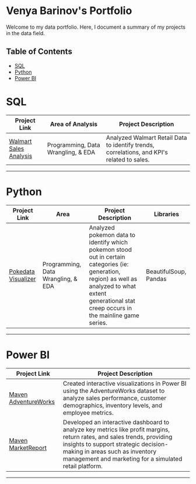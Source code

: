 # Venya Barinov's Portfolio

Welcome to my data portfolio. Here, I document a summary of my projects in the data field.

## Table of Contents
- [SQL](#sql)
- [Python](#python)
- [Power BI](#powerbi)

# SQL
| Project Link | Area of Analysis | Project Description |
|---|---|---|
| [Walmart Sales Analysis](https://github.com/vbarinov001/Walmart_Sales_Analysis) | Programming, Data Wrangling, & EDA | Analyzed Walmart Retail Data to identify trends, correlations, and KPI's related to sales. |
***

# Python

| Project Link | Area | Project Description | Libraries |
|---|---|---|---|
| [Pokedata Visualizer](https://github.com/vbarinov001/Pokedata-Visualizer/tree/main) | Programming, Data Wrangling, & EDA | Analyzed pokemon data to identify which pokemon stood out in certain categories (ie: generation, region) as well as analyzed to what extent generational stat creep occurs in the mainline game series. | BeautifulSoup, Pandas |

***

# Power BI

| Project Link | Project Description |
|---|---|
| [Maven AdventureWorks](https://github.com/vbarinov001/Maven-Adventure-Works) | Created interactive visualizations in Power BI using the AdventureWorks dataset to analyze sales performance, customer demographics, inventory levels, and employee metrics. |
| [Maven MarketReport](https://github.com/vbarinov001/Maven-Market-Report) |  Developed an interactive dashboard to analyze key metrics like profit margins, return rates, and sales trends, providing insights to support strategic decision-making in areas such as inventory management and marketing for a simulated retail platform. |

***
